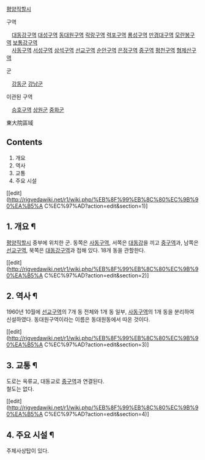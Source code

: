 [평양직할시](%ED%8F%89%EC%96%91%EC%A7%81%ED%95%A0%EC%8B%9C.md)

구역

　[대동강구역](%EB%8C%80%EB%8F%99%EA%B0%95%EA%B5%AC%EC%97%AD.md)
[대성구역](%EB%8C%80%EC%84%B1%EA%B5%AC%EC%97%AD.md)
[동대원구역](%EB%8F%99%EB%8C%80%EC%9B%90%EA%B5%AC%EC%97%AD.md)
[락랑구역](%EB%9D%BD%EB%9E%91%EA%B5%AC%EC%97%AD.md)
[력포구역](%EB%A0%A5%ED%8F%AC%EA%B5%AC%EC%97%AD.md)
[룡성구역](%EB%A3%A1%EC%84%B1%EA%B5%AC%EC%97%AD.md)
[만경대구역](%EB%A7%8C%EA%B2%BD%EB%8C%80%EA%B5%AC%EC%97%AD.md)
[모란봉구역](%EB%AA%A8%EB%9E%80%EB%B4%89%EA%B5%AC%EC%97%AD.md)
[보통강구역](%EB%B3%B4%ED%86%B5%EA%B0%95%EA%B5%AC%EC%97%AD.md)  
　[사동구역](%EC%82%AC%EB%8F%99%EA%B5%AC%EC%97%AD.md)
[서성구역](%EC%84%9C%EC%84%B1%EA%B5%AC%EC%97%AD.md)
[삼석구역](%EC%82%BC%EC%84%9D%EA%B5%AC%EC%97%AD.md)
[선교구역](%EC%84%A0%EA%B5%90%EA%B5%AC%EC%97%AD.md)
[순안구역](%EC%88%9C%EC%95%88%EA%B5%AC%EC%97%AD.md)
[은정구역](%EC%9D%80%EC%A0%95%EA%B5%AC%EC%97%AD.md)
[중구역](%EC%A4%91%EA%B5%AC%EC%97%AD.md)
[평천구역](%ED%8F%89%EC%B2%9C%EA%B5%AC%EC%97%AD.md)
[형제산구역](%ED%98%95%EC%A0%9C%EC%82%B0%EA%B5%AC%EC%97%AD.md)

군

　[강동군](%EA%B0%95%EB%8F%99%EA%B5%B0.md)
[강남군](%EA%B0%95%EB%82%A8%EA%B5%B0.md)

이관된 구역

　[승호구역](%EC%8A%B9%ED%98%B8%EA%B5%AC%EC%97%AD.md)
[상원군](%EC%83%81%EC%9B%90%EA%B5%B0.md)
[중화군](%EC%A4%91%ED%99%94%EA%B5%B0.md)

東大院區域

## Contents

    

1. 개요 
2. 역사 
3. 교통 
4. 주요 시설 

[[edit](http://rigvedawiki.net/r1/wiki.php/%EB%8F%99%EB%8C%80%EC%9B%90%EA%B5%A
C%EC%97%AD?action=edit&section=1)]

## 1. 개요 ¶

[평양직할시](%ED%8F%89%EC%96%91%EC%A7%81%ED%95%A0%EC%8B%9C.md) 중부에 위치한 군. 동쪽은
[사동구역](%EC%82%AC%EB%8F%99%EA%B5%AC%EC%97%AD.md), 서쪽은
[대동강](%EB%8C%80%EB%8F%99%EA%B0%95.md)을 끼고
[중구역](%EC%A4%91%EA%B5%AC%EC%97%AD.md)과, 남쪽은
[선교구역](%EC%84%A0%EA%B5%90%EA%B5%AC%EC%97%AD.md), 북쪽은
[대동강구역](%EB%8C%80%EB%8F%99%EA%B0%95%EA%B5%AC%EC%97%AD.md)과 접해 있다. 18개 동을
관할한다.

  

[[edit](http://rigvedawiki.net/r1/wiki.php/%EB%8F%99%EB%8C%80%EC%9B%90%EA%B5%A
C%EC%97%AD?action=edit&section=2)]

## 2. 역사 ¶

1960년 10월에 [선교구역](%EC%84%A0%EA%B5%90%EA%B5%AC%EC%97%AD.md)의 7개 동 전체와 1개 동
일부, [사동구역](%EC%82%AC%EB%8F%99%EA%B5%AC%EC%97%AD.md)의 1개 동을 분리하여 신설하였다.
동대원구역이라는 이름은 동대원동에서 따온 것이다.

  

[[edit](http://rigvedawiki.net/r1/wiki.php/%EB%8F%99%EB%8C%80%EC%9B%90%EA%B5%A
C%EC%97%AD?action=edit&section=3)]

## 3. 교통 ¶

도로는 옥류교, 대동교로 [중구역](%EC%A4%91%EA%B5%AC%EC%97%AD.md)과 연결된다.  
철도는 없다.

  

[[edit](http://rigvedawiki.net/r1/wiki.php/%EB%8F%99%EB%8C%80%EC%9B%90%EA%B5%A
C%EC%97%AD?action=edit&section=4)]

## 4. 주요 시설 ¶

주체사상탑이 있다.

